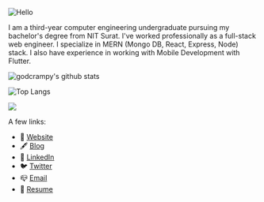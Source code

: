![Hello](https://github.com/godcrampy/godcrampy/raw/master/hello.gif)

I am a third-year computer engineering undergraduate pursuing my bachelor's degree from NIT Surat. I've worked professionally as a full-stack web engineer. I specialize in MERN (Mongo DB, React, Express, Node) stack. I also have experience in working with Mobile Development with Flutter.

![godcrampy's github stats](https://github-readme-stats.vercel.app/api?username=godcrampy&count_private=true&show_icons=true)

![Top Langs](https://github-readme-stats.vercel.app/api/top-langs/?username=godcrampy&layout=compact)

![](https://hit.yhype.me/github/profile?user_id=42311546)

A few links:
- 🚀 [Website](https://sahil.surge.sh)
- 🖋️ [Blog](https://dev.to/godcrampy)
- 📜 [LinkedIn](https://www.linkedin.com/in/sahil-bondre-571a8416a/)
- 🐦 [Twitter](https://twitter.com/godcrampy)
- 📪 [Email](mailto:sahilbondre@gmail.com)
- 🌈 [Resume](https://github.com/godcrampy/site/raw/master/src/assets/sahil-bondre.pdf)
